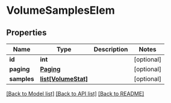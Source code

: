 # VolumeSamplesElem

## Properties
Name | Type | Description | Notes
------------ | ------------- | ------------- | -------------
**id** | **int** |  | [optional] 
**paging** | [**Paging**](Paging.md) |  | [optional] 
**samples** | [**list[VolumeStat]**](VolumeStat.md) |  | [optional] 

[[Back to Model list]](../README.md#documentation-for-models) [[Back to API list]](../README.md#documentation-for-api-endpoints) [[Back to README]](../README.md)


